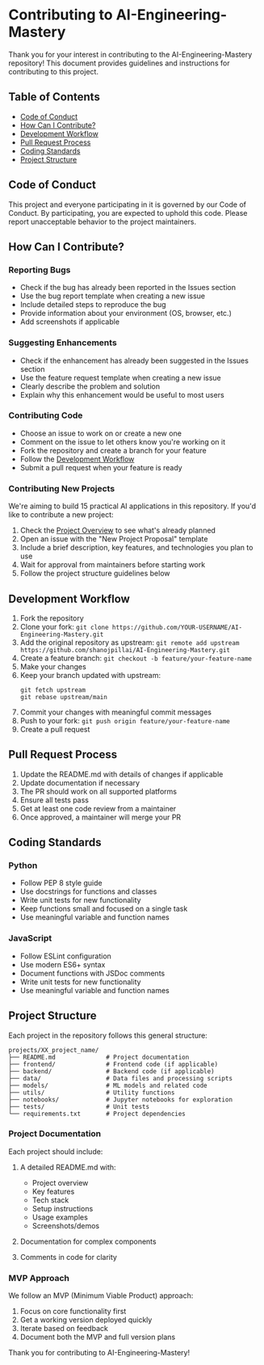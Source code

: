# Contributing to AI-Engineering-Mastery

Thank you for your interest in contributing to the AI-Engineering-Mastery repository! This document provides guidelines and instructions for contributing to this project.

## Table of Contents

- [Code of Conduct](#code-of-conduct)
- [How Can I Contribute?](#how-can-i-contribute)
- [Development Workflow](#development-workflow)
- [Pull Request Process](#pull-request-process)
- [Coding Standards](#coding-standards)
- [Project Structure](#project-structure)

## Code of Conduct

This project and everyone participating in it is governed by our Code of Conduct. By participating, you are expected to uphold this code. Please report unacceptable behavior to the project maintainers.

## How Can I Contribute?

### Reporting Bugs

- Check if the bug has already been reported in the Issues section
- Use the bug report template when creating a new issue
- Include detailed steps to reproduce the bug
- Provide information about your environment (OS, browser, etc.)
- Add screenshots if applicable

### Suggesting Enhancements

- Check if the enhancement has already been suggested in the Issues section
- Use the feature request template when creating a new issue
- Clearly describe the problem and solution
- Explain why this enhancement would be useful to most users

### Contributing Code

- Choose an issue to work on or create a new one
- Comment on the issue to let others know you're working on it
- Fork the repository and create a branch for your feature
- Follow the [Development Workflow](#development-workflow)
- Submit a pull request when your feature is ready

### Contributing New Projects

We're aiming to build 15 practical AI applications in this repository. If you'd like to contribute a new project:

1. Check the [Project Overview](README.md#project-overview) to see what's already planned
2. Open an issue with the "New Project Proposal" template
3. Include a brief description, key features, and technologies you plan to use
4. Wait for approval from maintainers before starting work
5. Follow the project structure guidelines below

## Development Workflow

1. Fork the repository
2. Clone your fork: `git clone https://github.com/YOUR-USERNAME/AI-Engineering-Mastery.git`
3. Add the original repository as upstream: `git remote add upstream https://github.com/shanojpillai/AI-Engineering-Mastery.git`
4. Create a feature branch: `git checkout -b feature/your-feature-name`
5. Make your changes
6. Keep your branch updated with upstream:
   ```
   git fetch upstream
   git rebase upstream/main
   ```
7. Commit your changes with meaningful commit messages
8. Push to your fork: `git push origin feature/your-feature-name`
9. Create a pull request

## Pull Request Process

1. Update the README.md with details of changes if applicable
2. Update documentation if necessary
3. The PR should work on all supported platforms
4. Ensure all tests pass
5. Get at least one code review from a maintainer
6. Once approved, a maintainer will merge your PR

## Coding Standards

### Python

- Follow PEP 8 style guide
- Use docstrings for functions and classes
- Write unit tests for new functionality
- Keep functions small and focused on a single task
- Use meaningful variable and function names

### JavaScript

- Follow ESLint configuration
- Use modern ES6+ syntax
- Document functions with JSDoc comments
- Write unit tests for new functionality
- Use meaningful variable and function names

## Project Structure

Each project in the repository follows this general structure:

```
projects/XX_project_name/
├── README.md              # Project documentation
├── frontend/              # Frontend code (if applicable)
├── backend/               # Backend code (if applicable)
├── data/                  # Data files and processing scripts
├── models/                # ML models and related code
├── utils/                 # Utility functions
├── notebooks/             # Jupyter notebooks for exploration
├── tests/                 # Unit tests
└── requirements.txt       # Project dependencies
```

### Project Documentation

Each project should include:

1. A detailed README.md with:
   - Project overview
   - Key features
   - Tech stack
   - Setup instructions
   - Usage examples
   - Screenshots/demos

2. Documentation for complex components
3. Comments in code for clarity

### MVP Approach

We follow an MVP (Minimum Viable Product) approach:

1. Focus on core functionality first
2. Get a working version deployed quickly
3. Iterate based on feedback
4. Document both the MVP and full version plans

Thank you for contributing to AI-Engineering-Mastery!
